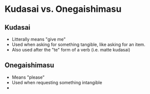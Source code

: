 # Kudasai vs. Onegaishimasu

## Kudasai
- Litterally means "give me"
- Used when asking for something tangible, like asking for an item.
- Also used after the "te" form of a verb (i.e. matte kudasai)

## Onegaishimasu
- Means "please"
- Used when requesting something intangible
- 
